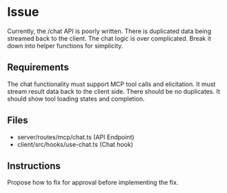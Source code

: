 # Issue

Currently, the /chat API is poorly written. There is duplicated data being streamed back to the client. The chat logic is over complicated. Break it down into helper functions for simplicity.

## Requirements

The chat functionality must support MCP tool calls and elicitation. It must stream result data back to the client side. There should be no duplicates. It should show tool loading states and completion.

## Files

- server/routes/mcp/chat.ts (API Endpoint)
- client/src/hooks/use-chat.ts (Chat hook)

## Instructions

Propose how to fix for approval before implementing the fix.

